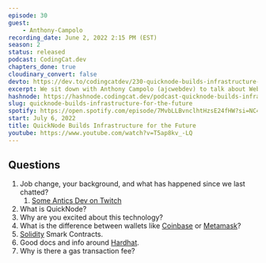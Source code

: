 ```yaml
---
episode: 30
guest: 
    - Anthony-Campolo
recording_date: June 2, 2022 2:15 PM (EST)
season: 2
status: released
podcast: CodingCat.dev
chapters_done: true
cloudinary_convert: false
devto: https://dev.to/codingcatdev/230-quicknode-builds-infrastructure-for-the-future-4e7k
excerpt: We sit down with Anthony Campolo (ajcwebdev) to talk about Web3 and working with QuickNode.
hashnode: https://hashnode.codingcat.dev/podcast-quicknode-builds-infrastructure-for-the-future
slug: quicknode-builds-infrastructure-for-the-future
spotify: https://open.spotify.com/episode/7MvbLLBvnclhtHzsE24fHW?si=NC4JHaluQhSnS9VJP4XIFg
start: July 6, 2022
title: QuickNode Builds Infrastructure for the Future
youtube: https://www.youtube.com/watch?v=T5ap8kv_-LQ
---
```

## Questions

1. Job change, your background, and what has happened since we last chatted?
    1. [Some Antics Dev on Twitch](https://www.twitch.tv/someanticsdev)
2. What is QuickNode?
3. Why are you excited about this technology?
4. What is the difference between wallets like [Coinbase](https://www.coinbase.com/wallet) or [Metamask](https://metamask.io/)?
5. [Solidity](https://docs.soliditylang.org/en/v0.8.14/) Smark Contracts.
6. Good docs and info around [Hardhat](https://hardhat.org/).
7. Why is there a gas transaction fee?